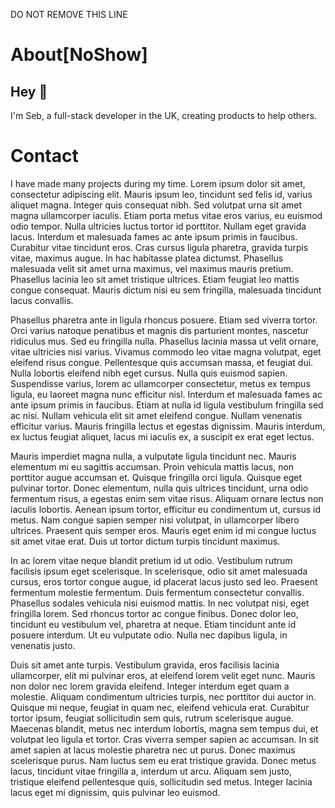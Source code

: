 DO NOT REMOVE THIS LINE

# About[NoShow]

## Hey 👋

I'm Seb, a full-stack developer in the UK, creating products to help others.

# Contact

I have made many projects during my time. Lorem ipsum dolor sit amet, consectetur adipiscing elit. Mauris ipsum leo, tincidunt sed felis id, varius aliquet magna. Integer quis consequat nibh. Sed volutpat urna sit amet magna ullamcorper iaculis. Etiam porta metus vitae eros varius, eu euismod odio tempor. Nulla ultricies luctus tortor id porttitor. Nullam eget gravida lacus. Interdum et malesuada fames ac ante ipsum primis in faucibus. Curabitur vitae tincidunt eros. Cras cursus ligula pharetra, gravida turpis vitae, maximus augue. In hac habitasse platea dictumst. Phasellus malesuada velit sit amet urna maximus, vel maximus mauris pretium. Phasellus lacinia leo sit amet tristique ultrices. Etiam feugiat leo mattis congue consequat. Mauris dictum nisi eu sem fringilla, malesuada tincidunt lacus convallis.

Phasellus pharetra ante in ligula rhoncus posuere. Etiam sed viverra tortor. Orci varius natoque penatibus et magnis dis parturient montes, nascetur ridiculus mus. Sed eu fringilla nulla. Phasellus lacinia massa ut velit ornare, vitae ultricies nisi varius. Vivamus commodo leo vitae magna volutpat, eget eleifend risus congue. Pellentesque quis accumsan massa, et feugiat dui. Nulla lobortis eleifend nibh eget cursus. Nulla quis euismod sapien. Suspendisse varius, lorem ac ullamcorper consectetur, metus ex tempus ligula, eu laoreet magna nunc efficitur nisl. Interdum et malesuada fames ac ante ipsum primis in faucibus. Etiam at nulla id ligula vestibulum fringilla sed ac nisi. Nullam vehicula elit sit amet eleifend congue. Nullam venenatis efficitur varius. Mauris fringilla lectus et egestas dignissim. Mauris interdum, ex luctus feugiat aliquet, lacus mi iaculis ex, a suscipit ex erat eget lectus.

Mauris imperdiet magna nulla, a vulputate ligula tincidunt nec. Mauris elementum mi eu sagittis accumsan. Proin vehicula mattis lacus, non porttitor augue accumsan et. Quisque fringilla orci ligula. Quisque eget pulvinar tortor. Donec elementum, nulla quis ultrices tincidunt, urna odio fermentum risus, a egestas enim sem vitae risus. Aliquam ornare lectus non iaculis lobortis. Aenean ipsum tortor, efficitur eu condimentum ut, cursus id metus. Nam congue sapien semper nisi volutpat, in ullamcorper libero ultrices. Praesent quis semper eros. Mauris eget enim id mi congue luctus sit amet vitae erat. Duis ut tortor dictum turpis tincidunt maximus.

In ac lorem vitae neque blandit pretium id ut odio. Vestibulum rutrum facilisis ipsum eget scelerisque. In scelerisque, odio sit amet malesuada cursus, eros tortor congue augue, id placerat lacus justo sed leo. Praesent fermentum molestie fermentum. Duis fermentum consectetur convallis. Phasellus sodales vehicula nisi euismod mattis. In nec volutpat nisi, eget fringilla lorem. Sed rhoncus tortor ac congue finibus. Donec dolor leo, tincidunt eu vestibulum vel, pharetra at neque. Etiam tincidunt ante id posuere interdum. Ut eu vulputate odio. Nulla nec dapibus ligula, in venenatis justo.

Duis sit amet ante turpis. Vestibulum gravida, eros facilisis lacinia ullamcorper, elit mi pulvinar eros, at eleifend lorem velit eget nunc. Mauris non dolor nec lorem gravida eleifend. Integer interdum eget quam a molestie. Aliquam condimentum ultricies turpis, nec porttitor dui auctor in. Quisque mi neque, feugiat in quam nec, eleifend vehicula erat. Curabitur tortor ipsum, feugiat sollicitudin sem quis, rutrum scelerisque augue. Maecenas blandit, metus nec interdum lobortis, magna sem tempus dui, et volutpat leo ligula et tortor. Cras viverra semper sapien ac accumsan. In sit amet sapien at lacus molestie pharetra nec ut purus. Donec maximus scelerisque purus. Nam luctus sem eu erat tristique gravida. Donec metus lacus, tincidunt vitae fringilla a, interdum ut arcu. Aliquam sem justo, tristique eleifend pellentesque quis, sollicitudin sed metus. Integer lacinia lacus eget mi dignissim, quis pulvinar leo euismod.